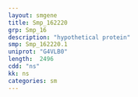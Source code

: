 ```yaml
---
layout: smgene
title: Smp_162220
grp: Smp_16
description: "hypothetical protein"
smp: Smp_162220.1
uniprot: "G4VLB0"
length:  2496
cdd: "ns"
kk: ns
categories: sm
---
```

